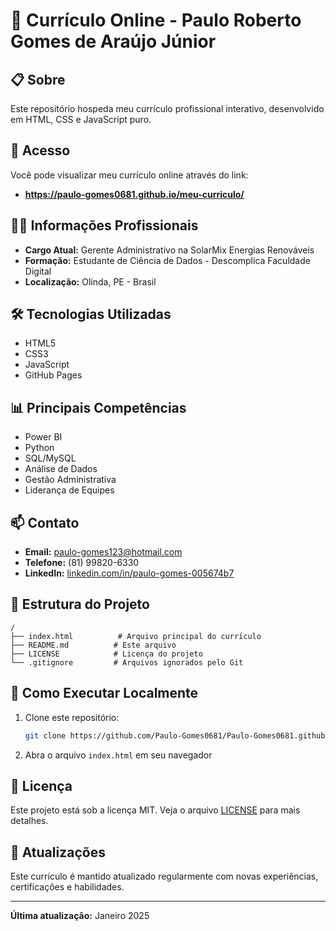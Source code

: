 # 📄 Currículo Online - Paulo Roberto Gomes de Araújo Júnior

## 📋 Sobre
Este repositório hospeda meu currículo profissional interativo, desenvolvido em HTML, CSS e JavaScript puro.

## 🔗 Acesso
Você pode visualizar meu currículo online através do link:
- **https://paulo-gomes0681.github.io/meu-curriculo/**

## 👨‍💼 Informações Profissionais
- **Cargo Atual:** Gerente Administrativo na SolarMix Energias Renováveis
- **Formação:** Estudante de Ciência de Dados - Descomplica Faculdade Digital
- **Localização:** Olinda, PE - Brasil

## 🛠️ Tecnologias Utilizadas
- HTML5
- CSS3
- JavaScript
- GitHub Pages

## 📊 Principais Competências
- Power BI
- Python
- SQL/MySQL
- Análise de Dados
- Gestão Administrativa
- Liderança de Equipes

## 📫 Contato
- **Email:** paulo-gomes123@hotmail.com
- **Telefone:** (81) 99820-6330
- **LinkedIn:** [linkedin.com/in/paulo-gomes-005674b7](https://www.linkedin.com/in/paulo-gomes-005674b7/)

## 📄 Estrutura do Projeto
```
/
├── index.html          # Arquivo principal do currículo
├── README.md          # Este arquivo
├── LICENSE            # Licença do projeto
└── .gitignore         # Arquivos ignorados pelo Git
```

## 🚀 Como Executar Localmente
1. Clone este repositório:
   ```bash
   git clone https://github.com/Paulo-Gomes0681/Paulo-Gomes0681.github.io.git
   ```
2. Abra o arquivo `index.html` em seu navegador

## 📝 Licença
Este projeto está sob a licença MIT. Veja o arquivo [LICENSE](LICENSE) para mais detalhes.

## 🔄 Atualizações
Este currículo é mantido atualizado regularmente com novas experiências, certificações e habilidades.

---

**Última atualização:** Janeiro 2025
